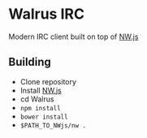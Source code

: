 # Walrus IRC
Modern IRC client built on top of [NW.js](https://github.com/nwjs/nw.js)

## Building
* Clone repository
* Install [NW.js](https://github.com/nwjs/nw.js)
* cd Walrus
* `npm install`
* `bower install`
* `$PATH_TO_NWjs/nw .`